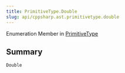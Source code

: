 ```yaml
---
title: PrimitiveType.Double
slug: api/cppsharp.ast.primitivetype.double
---
```

Enumeration Member in [PrimitiveType](/api/cppsharp/ast/primitivetype)

## Summary



```csharp
Double
```

